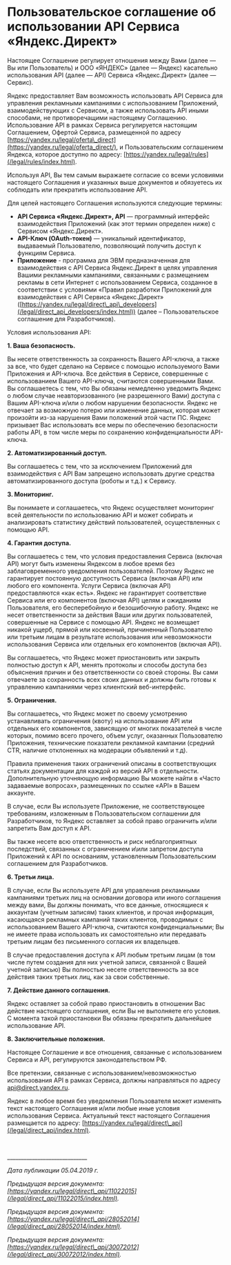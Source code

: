  Пользовательское соглашение об использовании API Сервиса «Яндекс.Директ»
========================================================================

   Настоящее Соглашение регулирует отношения между Вами (далее — Вы или Пользователь) и ООО «ЯНДЕКС» (далее — Яндекс) касательно использования API (далее — API) Сервиса «Яндекс.Директ» (далее — Сервис).

 Яндекс предоставляет Вам возможность использовать API Сервиса для управления рекламными кампаниями с использованием Приложений, взаимодействующих с Сервисом, а также использовать API иными способами, не противоречащими настоящему Соглашению. Использование API в рамках Сервиса регулируется настоящим Соглашением, Офертой Сервиса, размещенной по адресу [https://yandex.ru/legal/oferta\_direct](https://yandex.ru/legal/oferta_direct/), и Пользовательским соглашением Яндекса, которое доступно по адресу: [https://yandex.ru/legal/rules](/legal/rules/index.html).

 Используя API, Вы тем самым выражаете согласие со всеми условиями настоящего Соглашения и указанных выше документов и обязуетесь их соблюдать или прекратить использование API.

 Для целей настоящего Соглашения используются следующие термины:

 * **API Сервиса «Яндекс.Директ», API** — программный интерфейс взаимодействия Приложений (как этот термин определен ниже) с Сервисом «Яндекс.Директ».
* **API\-Ключ (OAuth\-токен)** — уникальный идентификатор, выдаваемый Пользователю, позволяющий получить доступ к функциям Сервиса.
* **Приложение** \- программа для ЭВМ предназначенная для взаимодействия с API Сервиса Яндекс.Директ в целях управления Вашими рекламными кампаниями, связанными с размещением рекламы в сети Интернет с использованием Сервиса, созданное в соответствии с условиями «Правил разработки Приложений для взаимодействия с API Сервиса «Яндекс.Директ» ([https://yandex.ru/legal/direct\_api\_developers](/legal/direct_api_developers/index.html)) (далее – Пользовательское соглашение для Разработчиков).

 Условия использования API:

 **1\. Ваша безопасность.**

 Вы несете ответственность за сохранность Вашего API\-ключа, а также за все, что будет сделано на Сервисе с помощью используемого Вами Приложения и API\-ключа. Все действия в Сервисе, совершенные с использованием Вашего API\-ключа, считаются совершенными Вами. Вы соглашаетесь с тем, что Вы обязаны немедленно уведомить Яндекс о любом случае неавторизованного (не разрешенного Вами) доступа с Вашим API\-ключа и/или о любом нарушении безопасности. Яндекс не отвечает за возможную потерю или изменение данных, которая может произойти из\-за нарушения Вами положений этой части ПС. Яндекс призывает Вас использовать все меры по обеспечению безопасности работы API, в том числе меры по сохранению конфиденциальности API\-ключа.

 **2\. Автоматизированный доступ.**

 Вы соглашаетесь с тем, что за исключением Приложений для взаимодействия с API Вам запрещено использовать другие средства автоматизированного доступа (роботы и т.д.) к Сервису.

 **3\. Мониторинг.**

 Вы понимаете и соглашаетесь, что Яндекс осуществляет мониторинг всей деятельности по использованию API и может собирать и анализировать статистику действий пользователей, осуществленных с помощью API.

 **4\. Гарантия доступа.**

 Вы соглашаетесь с тем, что условия предоставления Сервиса (включая API) могут быть изменены Яндексом в любое время без заблаговременного уведомления пользователей. Поэтому Яндекс не гарантирует постоянную доступность Сервиса (включая API) или любого его компонента. Услуги Сервиса (включая API) предоставляются «как есть». Яндекс не гарантирует соответствие Сервиса или его компонентов (включая API) целям и ожиданиям Пользователя, его бесперебойную и безошибочную работу. Яндекс не несет ответственности за действия Ваши или других пользователей, совершенные на Сервисе с помощью API. Яндекс не возмещает никакой ущерб, прямой или косвенный, причиненный Пользователю или третьим лицам в результате использования или невозможности использования Сервиса или отдельных его компонентов (включая API).

 Вы соглашаетесь, что Яндекс может приостановить или закрыть полностью доступ к API, менять протоколы и способы доступа без объяснения причин и без ответственности со своей стороны. Вы сами отвечаете за сохранность всех своих данных и должны быть готовы к управлению кампаниями через клиентский веб\-интерфейс.

 **5\. Ограничения.**

 Вы соглашаетесь, что Яндекс может по своему усмотрению устанавливать ограничения (квоту) на использование API или отдельных его компонентов, зависящую от многих показателей в числе которых, помимо всего прочего, объем услуг, оказанных Пользователю Приложения, технические показатели рекламной кампании (средний CTR, наличие отклоненных на модерации объявлений и т.д).

 Правила применения таких ограничений описаны в соответствующих статьях документации для каждой из версий API в отдельности. Дополнительную уточняющую информацию Вы можете найти в «Часто задаваемые вопросах», размещенных по ссылке «API» в Вашем аккаунте.

 В случае, если Вы используете Приложение, не соответствующее требованиям, изложенным в Пользовательском соглашении для Разработчиков, то Яндекс оставляет за собой право ограничить и/или запретить Вам доступ к API.

 Вы также несете всю ответственность и риск неблагоприятных последствий, связанных с ограничением и\\или запретом доступа Приложений к API по основаниям, установленным Пользовательским соглашением для Разработчиков.

 **6\. Третьи лица.**

 В случае, если Вы используете API для управления рекламными кампаниями третьих лиц на основании договора или иного соглашения между вами, Вы должны понимать, что все данные, относящиеся к аккаунтам (учетным записям) таких клиентов, и прочая информация, касающаяся рекламных кампаний таких клиентов, проводимых с использованием Вашего API\-ключа, считаются конфиденциальными; Вы не имеете права использовать их самостоятельно или передавать третьим лицам без письменного согласия их владельцев.

 В случае предоставления доступа к API любым третьим лицам (в том числе путем создания для них учетной записи, связанной с Вашей учетной записью) Вы полностью несете ответственность за все действия таких третьих лиц, как за свои собственные.

 **7\. Действие данного соглашения.**

 Яндекс оставляет за собой право приостановить в отношении Вас действие настоящего соглашения, если Вы не выполняете его условия. С момента такой приостановки Вы обязаны прекратить дальнейшее использование API.

 **8\. Заключительные положения.**

 Настоящее Соглашение и все отношения, связанные с использованием Сервиса и API, регулируются законодательством РФ.

 Все претензии, связанные с использованием/невозможностью использования API в рамках Сервиса, должны направляться по адресу [api@direct.yandex.ru](mailto:api@direct.yandex.ru).

 Яндекс в любое время без уведомления Пользователя может изменять текст настоящего Соглашения и/или любые иные условия использования Сервиса. Актуальный текст настоящего Соглашения размещается по адресу: [https://yandex.ru/legal/direct\_api](/legal/direct_api/index.html).

  

 \_\_\_\_\_\_\_\_\_\_\_\_\_\_\_\_\_\_\_\_\_\_\_\_\_\_\_\_\_

 *Дата публикации 05\.04\.2019 г.*

  *Предыдущая версия документа: [https://yandex.ru/legal/direct\_api/11022015](/legal/direct_api/11022015/index.html).*

 *Предыдущая версия документа: [https://yandex.ru/legal/direct\_api/28052014](/legal/direct_api/28052014/index.html).*

 *Предыдущая версия документа: [https://yandex.ru/legal/direct\_api/30072012](/legal/direct_api/30072012/index.html).*

  
